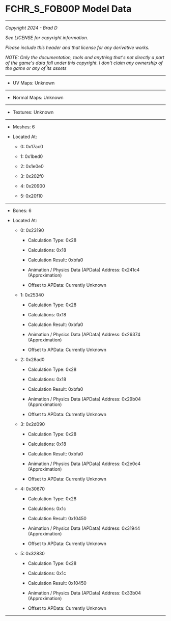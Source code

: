 # FCHR_S_FOB00P Model Data

---

*Copyright 2024 - Brad D*

*See LICENSE for copyright information.*

*Please include this header and that license for any derivative works.*

*NOTE: Only the documentation, tools and anything that's not directly a part of the game's data fall under this copyright. I don't claim any ownership of the game or any of its assets*

---


* UV Maps: Unknown

---

* Normal Maps: Unknown

---

* Textures: Unknown

---

* Meshes: 6

* Located At:

  * 0: 0x17ac0

  * 1: 0x1bed0

  * 2: 0x1e0e0

  * 3: 0x202f0

  * 4: 0x20900

  * 5: 0x20f10

---

* Bones: 6

* Located At:

  * 0: 0x23190

    * Calculation Type: 0x28

    * Calculations: 0x18

    * Calculation Result: 0xbfa0

    * Animation / Physics Data (APData) Address: 0x241c4 (Approximation)

    * Offset to APData: Currently Unknown

  * 1: 0x25340

    * Calculation Type: 0x28

    * Calculations: 0x18

    * Calculation Result: 0xbfa0

    * Animation / Physics Data (APData) Address: 0x26374 (Approximation)

    * Offset to APData: Currently Unknown

  * 2: 0x28ad0

    * Calculation Type: 0x28

    * Calculations: 0x18

    * Calculation Result: 0xbfa0

    * Animation / Physics Data (APData) Address: 0x29b04 (Approximation)

    * Offset to APData: Currently Unknown

  * 3: 0x2d090

    * Calculation Type: 0x28

    * Calculations: 0x18

    * Calculation Result: 0xbfa0

    * Animation / Physics Data (APData) Address: 0x2e0c4 (Approximation)

    * Offset to APData: Currently Unknown

  * 4: 0x30670

    * Calculation Type: 0x28

    * Calculations: 0x1c

    * Calculation Result: 0x10450

    * Animation / Physics Data (APData) Address: 0x31944 (Approximation)

    * Offset to APData: Currently Unknown

  * 5: 0x32830

    * Calculation Type: 0x28

    * Calculations: 0x1c

    * Calculation Result: 0x10450

    * Animation / Physics Data (APData) Address: 0x33b04 (Approximation)

    * Offset to APData: Currently Unknown

---

